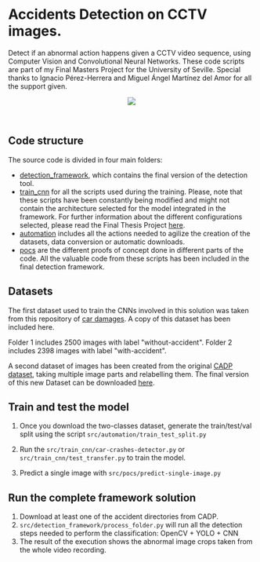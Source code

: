 # Accidents Detection on CCTV images. 

 Detect if an abnormal action happens given a CCTV video sequence, using Computer Vision and Convolutional Neural Networks. These code scripts are part of my Final Masters Project for the University of Seville. Special thanks to Ignacio Pérez-Herrera and Miguel Ángel Martínez del Amor for all the support given.  
<p align="center">
  <img src="https://github.com/jadvani/car-crashes-detector/blob/master/img/preview.png">
</p>

<br>

## Code structure

The source code is divided in four main folders:

* [detection_framework](https://github.com/jadvani/CCTV-crashes-detector/tree/master/src/detection_framework), which contains the final version of the detection tool. 
* [train_cnn](https://github.com/jadvani/CCTV-crashes-detector/tree/master/src/train_cnn) for all the scripts used during the training. Please, note that these scripts have been constantly being modified and might not contain the architecture selected for the model integrated in the framework. For further information about the different configurations selected, please read the Final Thesis Project [here]().
* [automation](https://github.com/jadvani/CCTV-crashes-detector/tree/master/src/automation) includes all the actions needed to agilize the creation of the datasets, data conversion or automatic downloads. 
* [pocs](https://github.com/jadvani/CCTV-crashes-detector/tree/master/src/pocs) are the different proofs of concept done in different parts of the code. All the valuable code from these scripts has been included in the final detection framework. 

## Datasets

The first dataset used to train the CNNs involved in this solution was taken from this repository of [car damages](https://github.com/mghatee/Accident-Images-Analysis-Dataset). A copy of this dataset has been included here. 

Folder 1 includes 2500 images with label "without-accident".
Folder 2 includes 2398 images with label "with-accident".

A second dataset of images has been created from the original [CADP dataset](https://ankitshah009.github.io/accident_forecasting_traffic_camera), taking multiple image parts and relabelling them. The final version of this new Dataset can be downloaded [here](https://drive.google.com/drive/folders/1N1I_tdVOV2eVOQX7vgHuC_HgAuK67dsz?usp=sharing). 

## Train and test the model

1. Once you download the two-classes dataset, generate the train/test/val split using the script `src/automation/train_test_split.py`

2. Run the `src/train_cnn/car-crashes-detector.py` or `src/train_cnn/test_transfer.py` to train the model.

3. Predict a single image with `src/pocs/predict-single-image.py`


## Run the complete framework solution

1. Download at least one of the accident directories from CADP. 
2. `src/detection_framework/process_folder.py` will run all the detection steps needed to perform the classification: OpenCV + YOLO + CNN
3. The result of the execution shows the abnormal image crops taken from the whole video recording. 
